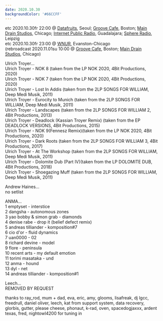 ```yaml
---
date: 2020.10.30
backgroundColor: '#66CCFF'
---
```


etc 2020.10.30fr 22:00 @ [Datafruits](http://www.datafruits.fm/), Seoul; [Groove Cafe](http://grove.cafe/), Boston; [Main Drain Studios](http://www.youtube.com/maindrainstudios/), Chicago; [Internet Public Radio](https://www.youtube.com/maindrainstudios), Guadalajara; [Sphere Radio](http://www.sphere-radio.net/), Leipzig  
etc 2020.10.30fr 23:00 @ [WNUR](http://www.wnur.org/), Evanston-Chicago  
(rebroadcast 2020.11.01su 10:00 @ [Groove Cafe](http://groove.cafe/), Boston; [Main Drain Studios](https://www.youtube.com/maindrainstudios), Chicago)  

Ulrich Troyer...  
Ulrich Troyer - NOK 8 (taken from the LP NOK 2020, 4Bit Productions, 2020)  
Ulrich Troyer - NOK 7 (taken from the LP NOK 2020, 4Bit Productions, 2020)  
Ulrich Troyer - Lost In Addis (taken from the 2LP SONGS FOR WILLIAM, Deep Medi Musik, 2011)  
Ulrich Troyer - Eurocity to Munich (taken from the 2LP SONGS FOR WILLIAM, Deep Medi Musik, 2011)  
Ulrich Troyer - Landscapes (taken from the 2LP SONGS FOR WILLIAM 2, 4Bit Productions, 2013)  
Ulrich Troyer - Deadlock (Kassian Troyer Remix) (taken from the EP DEADLOCK VERSIONS, 4Bit Productions, 2015)  
Ulrich Troyer - NOK 9(Fennesz Remix)(taken from the LP NOK 2020, 4Bit Productions, 2020)  
Ulrich Troyer - Dark Roots (taken from the 2LP SONGS FOR WILLIAM 3, 4Bit Productions, 2017)  
Ulrich Troyer - At The Workshop (taken from the 2LP SONGS FOR WILLIAM, Deep Medi Musik, 2011)  
Ulrich Troyer - Dolomite Dub (Part IV)(taken from the LP DOLOMITE DUB, 4Bit Productions, 2018)  
Ulrich Troyer - Shoegazing Muff (taken from the 2LP SONGS FOR WILLIAM, Deep Medi Musik, 2011)  

Andrew Haines...  
no setlist  

ANMA...  
1 emptyset - interstice  
2 dangsha - autonomous zones  
3 yao bobby & simon grab - diamonds  
4 denise rabe - drop it (belief defect remix)  
5 andreas tilliander - komposition#7  
6 cio d'or - fluid dynamics  
7 uan0000 - 02  
8 richard devine - model  
9 flore - peninsula  
10 recent arts - my default emotion  
11 torimi masataka - und  
12 anma - hound  
13 dyl - net  
14 andreas tilliander - komposition#1  

Leech...  
REMOVED BY REQUEST  

thanks to ray\_rod, mum + dad, eva, eric, amy, glooms, lisafreak, dj lgcc, freedrull, daniel oliver, leech, kat from support system, data recovery, glorbis, gutter, please cheese, phonaut, k-rad, oven, spacedogjaxxx, ardent texas, fred, nightowl4200 for tuning in